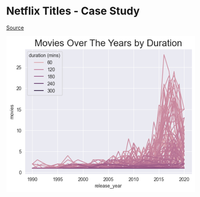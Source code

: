 # Netflix Titles - Case Study
 [Source](https://www.kaggle.com/datasets/zubairamuti/netflix-movies-and-tv-shows-dataset)

![Moves Over Time by Duration](https://github.com/royalfalcon1146/data-analytics-case-studies/blob/main/netflix-titles/outputs/Movies%20Over%20Time%20by%20Duration.png)
